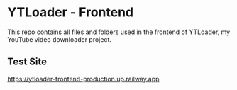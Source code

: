 # YTLoader - Frontend
This repo contains all files and folders used in the frontend of YTLoader, my YouTube video downloader project.

## Test Site
https://ytloader-frontend-production.up.railway.app

